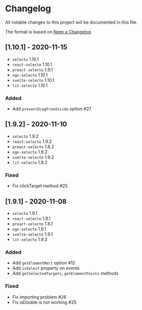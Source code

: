 # Changelog
All notable changes to this project will be documented in this file.

The format is based on [Keep a Changelog](https://keepachangelog.com/en/1.0.0/).

## [1.10.1] - 2020-11-15
* `selecto` 1.10.1
* `react-selecto` 1.10.1
* `preact-selecto` 1.9.1
* `ngx-selecto` 1.10.1
* `svelte-selecto` 1.10.1
* `lit-selecto` 1.10.1

### Added
* Add `preventDragFromInside` option #27

## [1.9.2] - 2020-11-10
* `selecto` 1.9.2
* `react-selecto` 1.9.2
* `preact-selecto` 1.8.2
* `ngx-selecto` 1.9.2
* `svelte-selecto` 1.9.2
* `lit-selecto` 1.9.2

### Fixed
* Fix clickTarget method #25

## [1.9.1] - 2020-11-08
* `selecto` 1.9.1
* `react-selecto` 1.9.1
* `preact-selecto` 1.8.1
* `ngx-selecto` 1.9.1
* `svelte-selecto` 1.9.1
* `lit-selecto` 1.9.2

### Added
* Add `getElementRect` option #12
* Add `isSelect` property on events
* Add `getSelectedTargets`, `getElementPoints` methods

### Fixed
* Fix importing problem #26
* Fix isDouble is not working #25